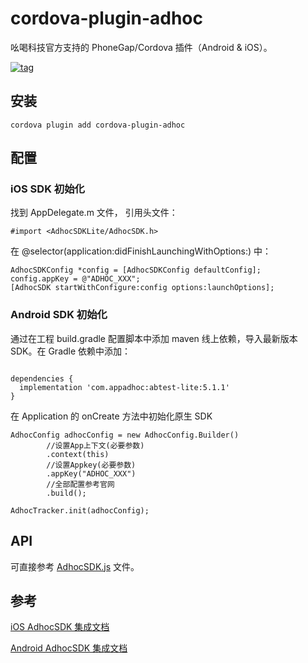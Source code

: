 # cordova-plugin-adhoc

吆喝科技官方支持的 PhoneGap/Cordova 插件（Android &amp; iOS）。

[![tag](https://img.shields.io/badge/tag-0.0.1-blue.svg)](https://github.com/AppAdhoc/cordova-plugin-adhoc)

## 安装

```
cordova plugin add cordova-plugin-adhoc
```

## 配置

### iOS SDK 初始化

找到 AppDelegate.m 文件， 引用头文件：

```
#import <AdhocSDKLite/AdhocSDK.h>
```

在 @selector(application:didFinishLaunchingWithOptions:) 中：

```
AdhocSDKConfig *config = [AdhocSDKConfig defaultConfig];
config.appKey = @"ADHOC_XXX";
[AdhocSDK startWithConfigure:config options:launchOptions];
```

### Android SDK 初始化

通过在工程 build.gradle 配置脚本中添加 maven 线上依赖，导入最新版本 SDK。在 Gradle 依赖中添加：

```

dependencies {    
  implementation 'com.appadhoc:abtest-lite:5.1.1'
}
```
在 Application 的 onCreate 方法中初始化原生 SDK

```
AdhocConfig adhocConfig = new AdhocConfig.Builder()
        //设置App上下文(必要参数)
        .context(this)
        //设置Appkey(必要参数)
        .appKey("ADHOC_XXX")
        //全部配置参考官网
        .build();

AdhocTracker.init(adhocConfig);
```
## API

可直接参考 [AdhocSDK.js](https://github.com/AppAdhoc/cordova-plugin-adhoc/blob/master/www/AdhocSDK.js) 文件。

## 参考

[iOS AdhocSDK 集成文档](http://help.appadhoc.com/zh/sdk/iosSDK.html)  

[Android AdhocSDK 集成文档](http://help.appadhoc.com/zh/sdk/androidSDK.html)
